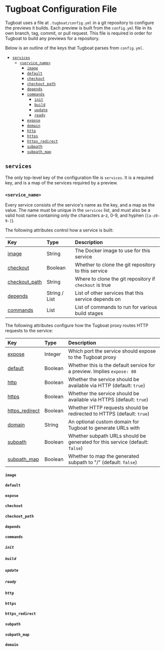 # Tugboat Configuration File

Tugboat uses a file at `.tugboat/config.yml` in a git repository to configure
the previews it builds. Each preview is built from the `config.yml` file in its
own branch, tag, commit, or pull request. This file is required in order for
Tugboat to build any previews for a repository.

Below is an outline of the keys that Tugboat parses from `config.yml`.

* [`services`](#services)
  * [`<service_name>`](#servicename)
    * [`image`](#image)
    * [`default`](#default)
    * [`checkout`](#checkout)
    * [`checkout_path`](#checkoutpath)
    * [`depends`](#depends)
    * [`commands`](#commands)
      * [`init`](#init)
      * [`build`](#build)
      * [`update`](#update)
      * [`ready`](#ready)
    * [`expose`](#expose)
    * [`domain`](#domain)
    * [`http`](#http)
    * [`https`](#https)
    * [`https_redirect`](#httpsredirect)
    * [`subpath`](#subpath)
    * [`subpath_map`](#subpathmap)

## `services`

The only top-level key of the configuration file is `services`. It is a required
key, and is a map of the services required by a preview.

### `<service_name>`

Every service consists of the service's name as the key, and a map as the value.
The name must be unique in the `services` list, and must also be a valid host
name containing only the characters a-z, 0-9, and hyphen (`[a-z0-9-]`).

The following attributes control how a service is built:

| Key                            | Type          | Description                                             |
| :----------------------------- | :------------ | :------------------------------------------------------ |
| [image](#image)                | String        | The Docker image to use for this service                |
| [checkout](#checkout)          | Boolean       | Whether to clone the git repository to this service     |
| [checkout_path](#checkoutpath) | String        | Where to clone the git repository if `checkout` is true |
| [depends](#depends)            | String / List | List of other services that this service depends on     |
| [commands](#commands)          | List          | List of commands to run for various build stages        |

The following attributes configure how the Tugboat proxy routes HTTP requests to
the service:

| Key                              | Type    | Description                                                                  |
| :------------------------------- | :------ | :--------------------------------------------------------------------------- |
| [expose](#expose)                | Integer | Which port the service should expose to the Tugboat proxy                    |
| [default](#default)              | Boolean | Whether this is the default service for a preview. Implies `expose: 80`      |
| [http](#http)                    | Boolean | Whether the service should be available via HTTP (default: `true`)           |
| [https](#https)                  | Boolean | Whether the service should be available via HTTPS (default: `true`)          |
| [https_redirect](#httpsredirect) | Boolean | Whether HTTP requests should be redirected to HTTPS (default: `true`)        |
| [domain](#domain)                | String  | An optional custom domain for Tugboat to generate URLs with                  |
| [subpath](#subpath)              | Boolean | Whether subpath URLs should be generated for this service (default: `false`) |
| [subpath_map](#subpathmap)       | Boolean | Whether to map the generated subpath to "/" (default: `false`)               |

#### `image`

#### `default`

#### `expose`

#### `checkout`

#### `checkout_path`

#### `depends`

#### `commands`

##### `init`

##### `build`

##### `update`

##### `ready`

#### `http`

#### `https`

#### `https_redirect`

#### `subpath`

#### `subpath_map`

#### `domain`
